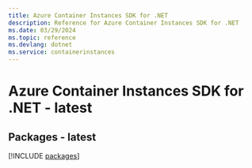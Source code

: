 ```yaml
---
title: Azure Container Instances SDK for .NET
description: Reference for Azure Container Instances SDK for .NET
ms.date: 03/29/2024
ms.topic: reference
ms.devlang: dotnet
ms.service: containerinstances
---
```

# Azure Container Instances SDK for .NET - latest
## Packages - latest
[!INCLUDE [packages](container-instances-index.md)]